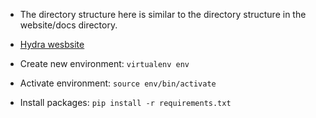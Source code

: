 - The directory structure here is similar to the directory structure in the website/docs directory. 
- [Hydra wesbsite](https://hydra.cc/docs/tutorials/intro)

- Create new environment: `virtualenv env`
- Activate environment: `source env/bin/activate`
- Install packages: `pip install -r requirements.txt`
